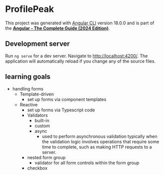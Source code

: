 # ProfilePeak

This project was generated with [Angular CLI](https://github.com/angular/angular-cli) version 18.0.0 and is part of the **[Angular - The Complete Guide (2024 Edition)](https://www.udemy.com/course/the-complete-guide-to-angular-2)**.

## Development server

Run `ng serve` for a dev server. Navigate to [http://localhost:4200/](http://localhost:4200/). The application will automatically reload if you change any of the source files.

## learning goals

- handling forms
  - Template-driven
    - set up forms via component templates
  - Reactive
    - set up forms via Typescript code
    - Validators
      - built-in
      - custom
      - async
        - used to perform asynchronous validation typically when the validation logic involves operations that require some time to complete, such as making HTTP requests to a server.
    - nested form group
      - validator for all form controls within the form group
    - checkbox
